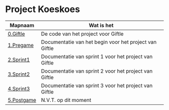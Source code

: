 # Project Koeskoes
| Mapnaam    | Wat is het                                             |
|------------|--------------------------------------------------------|
| [0.Giftle](https://github.com/HANICA-DWA/sep2021-project-koeskoes/tree/main/koeskoes/0.Giftle)   | De code van het project voor Giftle                    |
| [1.Pregame](https://github.com/HANICA-DWA/sep2021-project-koeskoes/tree/main/koeskoes/1.Pregame)  | Documentatie van het begin voor het project van Giftle |
| [2.Sprint1](https://github.com/HANICA-DWA/sep2021-project-koeskoes/tree/main/koeskoes/2.Sprint1)  | Documentatie van sprint 1 voor het project van Giftle  |
| [3.Sprint2](https://github.com/HANICA-DWA/sep2021-project-koeskoes/tree/main/koeskoes/3.Sprint2)  | Documentatie van sprint 2 voor het project van Giftle  |
| [4.Sprint3](https://github.com/HANICA-DWA/sep2021-project-koeskoes/tree/main/koeskoes/4.Sprint3)  | Documentatie van sprint 3 voor het project van Giftle  |
| [5.Postgame]() | N.V.T. op dit moment                                   |
